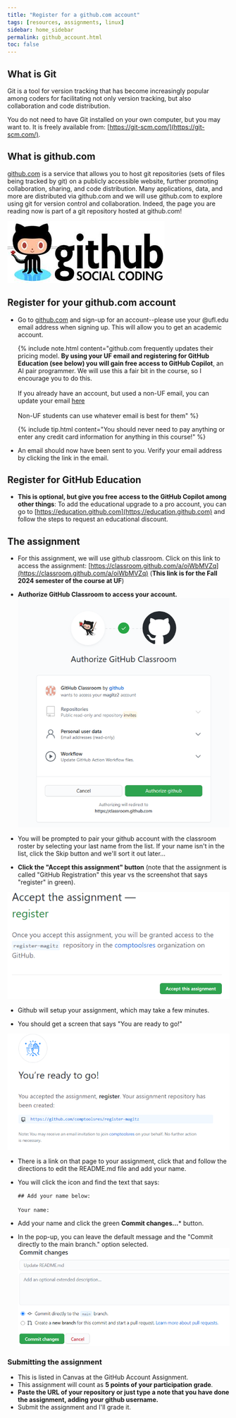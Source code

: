 ```yaml
---
title: "Register for a github.com account"
tags: [resources, assignments, linux]
sidebar: home_sidebar
permalink: github_account.html
toc: false
---
```


## What is Git

Git is a tool for version tracking that has become increasingly popular among coders for facilitating not only version tracking, but also collaboration and code distribution.

You do not need to have Git installed on your own computer, but you may want to. It is freely available from: [https://git-scm.com/](https://git-scm.com/).

## What is github.com

[github.com](https://github.com) is a service that allows you to host git repositories (sets of files being tracked by git) on a publicly accessible website, further promoting collaboration, sharing, and code distribution. Many applications, data, and more are distributed via github.com and we will use github.com to explore using git for version control and collaboration. Indeed, the page you are reading now is part of a git repository hosted at github.com!

![github.com social coding logo](images/github_logo.jpg)  

## Register for your github.com account

* Go to [github.com](https://github.com) and sign-up for an account--please use your @ufl.edu email address when signing up. This will allow you to get an academic account.

  {% include note.html content="github.com frequently updates their pricing model. **By using your UF email and registering for GitHub Education (see below) you will gain free access to GitHub Copilot**, an AI pair programmer. We will use this a fair bit in the course, so I encourage you to do this.<br><br>If you already have an account, but used a non-UF email, you can update your email [here](https://github.com/settings/emails)<br><br>
  Non-UF students can use whatever email is best for them" %} 


  {% include tip.html content="You should never need to pay anything or enter any credit card information for anything in this course!" %}

* An email should now have been sent to you. Verify your email address by clicking the link in the email.

## Register for GitHub Education

* **This is optional, but give you free access to the GitHub Copilot among other things**: To add the educational upgrade to a pro account, you can go to [https://education.github.com](https://education.github.com) and follow the steps to request an educational discount.

## The assignment

* For this assignment, we will use github classroom. Click on this link to access the assignment: [https://classroom.github.com/a/oiWbMVZq](https://classroom.github.com/a/oiWbMVZq) (**This link is for the Fall 2024 semester of the course at UF**)

* **Authorize GitHub Classroom to access your account.**
 ![Screenshot of authorizing github classroom to access account](images/git_authorize.png)
* You will be prompted to pair your github account with the classroom roster by selecting your last name from the list. If your name isn't in the list, click the Skip button and we'll sort it out later...

* **Click the "Accept this assignment" button** (note that the assignment is called "GitHub Registration" this year vs the screenshot that says "register" in green).
 
 ![Screenshot of Accept this assignment screen](images/git_accept_assignment.png)

* Github will setup your assignment, which may take a few minutes.

* You should get a screen that says "You are ready to go!"

 ![Screenshot of You're ready to go!](images/git_ready_to_go.png)

* There is a link on that page to your assignment, click that and follow the directions to edit the README.md file and add your name.

* You will click the <i class="fas fa-pencil-alt"></i> icon and find the text that says: 

  ```
  ## Add your name below:
  
  Your name:
  ```
 
* Add your name and click the green **Commit changes...*** button.
* In the pop-up, you can leave the default message and the "Commit directly to the main branch." option selected.
 ![Screenshot of the Commit changes button](images/git_commit_changes.png) 


### Submitting the assignment

* This is listed in Canvas at the GitHub Account Assignment.
* This assignment will count as **5 points of your participation grade**.
* **Paste the URL of your repository or just type a note that you have done the assignment, adding your github username.**
* Submit the assignment and I'll grade it.
